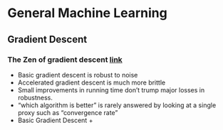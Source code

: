 # General Machine Learning

## Gradient Descent

### The Zen of gradient descent [link](http://blog.mrtz.org/2013/09/07/the-zen-of-gradient-descent.html)
+ Basic gradient descent is robust to noise
+ Accelerated gradient descent is much more brittle
+ Small improvements in running time don’t trump major losses in robustness.
+ “which algorithm is better” is rarely answered by looking at a single proxy such as “convergence rate”
+ Basic Gradient Descent
  + 
